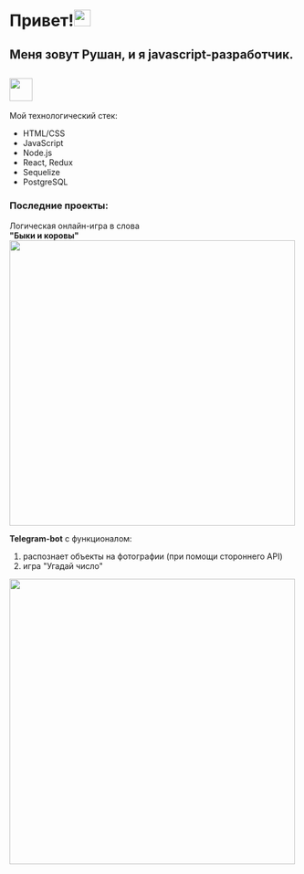 # Привет!<img src="https://samafricaonline.com/sam_pay/public/assets/images/wave.gif" width="29px"/>


## Меня зовут Рушан, и я javascript-разработчик.

## <img src="https://camo.githubusercontent.com/de49ce9fd10620a131b27da1cf5214b1e245fe17282d97038b7743eeb62dc77a/68747470733a2f2f63646e322e69636f6e66696e6465722e636f6d2f646174612f69636f6e732f64657369676e65722d736b696c6c732f3132382f636f64652d70726f6772616d6d696e672d6a6176617363726970742d736f6674776172652d646576656c6f702d636f6d6d616e642d6c616e67756167652d3235362e706e67" width="40px"/>

Мой технологический стек:
* HTML/CSS
* JavaScript
* Node.js
* React, Redux
* Sequelize
* PostgreSQL

### Последние проекты:

Логическая онлайн-игра в слова <br>
**"Быки и коровы"**<br>
<img src="https://user-images.githubusercontent.com/95147567/158383588-935ed7b7-f7a1-4670-9c07-dffe8cdcec58.gif" width="500px"/>

**Telegram-bot** с функционалом:<br>
1. распознает объекты на фотографии (при помощи стороннего API)
2. игра "Угадай число"
<img src="https://user-images.githubusercontent.com/95147567/158379394-a77728db-e21c-49db-a03b-7134131b3bf9.gif" width="500px"/>
